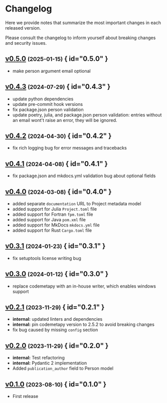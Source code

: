 # Changelog

Here we provide notes that summarize the most important changes in each released version.

Please consult the changelog to inform yourself about breaking changes and security issues.

## [v0.5.0](https://github.com/Materials-Data-Science-and-Informatics/somesy/tree/v0.4.3) <small>(2025-01-15)</small> { id="0.5.0" }

- make person argument email optional

## [v0.4.3](https://github.com/Materials-Data-Science-and-Informatics/somesy/tree/v0.4.3) <small>(2024-07-29)</small> { id="0.4.3" }

- update python dependencies
- update pre-commit hook versions
- fix package.json person validation
- update poetry, julia, and package.json person validation: entries without an email wont't raise an error, they will be ignored.

## [v0.4.2](https://github.com/Materials-Data-Science-and-Informatics/somesy/tree/v0.4.2) <small>(2024-04-30)</small> { id="0.4.2" }

- fix rich logging bug for error messages and tracebacks

## [v0.4.1](https://github.com/Materials-Data-Science-and-Informatics/somesy/tree/v0.4.1) <small>(2024-04-08)</small> { id="0.4.1" }

- fix package.json and mkdocs.yml validation bug about optional fields

## [v0.4.0](https://github.com/Materials-Data-Science-and-Informatics/somesy/tree/v0.4.0) <small>(2024-03-08)</small> { id="0.4.0" }

- added separate `documentation` URL to Project metadata model
- added support for Julia `Project.toml` file
- added support for Fortran `fpm.toml` file
- added support for Java `pom.xml` file
- added support for MkDocs `mkdocs.yml` file
- added support for Rust `Cargo.toml` file

## [v0.3.1](https://github.com/Materials-Data-Science-and-Informatics/somesy/tree/v0.3.1) <small>(2024-01-23)</small> { id="0.3.1" }

- fix setuptools license writing bug

## [v0.3.0](https://github.com/Materials-Data-Science-and-Informatics/somesy/tree/v0.3.0) <small>(2024-01-12)</small> { id="0.3.0" }

- replace codemetapy with an in-house writer, which enables windows support

## [v0.2.1](https://github.com/Materials-Data-Science-and-Informatics/somesy/tree/v0.2.1) <small>(2023-11-29)</small> { id="0.2.1" }

- **internal:** updated linters and dependencies
- **internal:** pin codemetapy version to 2.5.2 to avoid breaking changes
- fix bug caused by missing `config` section

## [v0.2.0](https://github.com/Materials-Data-Science-and-Informatics/somesy/tree/v0.2.0) <small>(2023-11-29)</small> { id="0.2.0" }

- **internal:** Test refactoring
- **internal:** Pydantic 2 implementation
- Added `publication_author` field to Person model

## [v0.1.0](https://github.com/Materials-Data-Science-and-Informatics/somesy/tree/v0.1.0) <small>(2023-08-10)</small> { id="0.1.0" }

- First release
